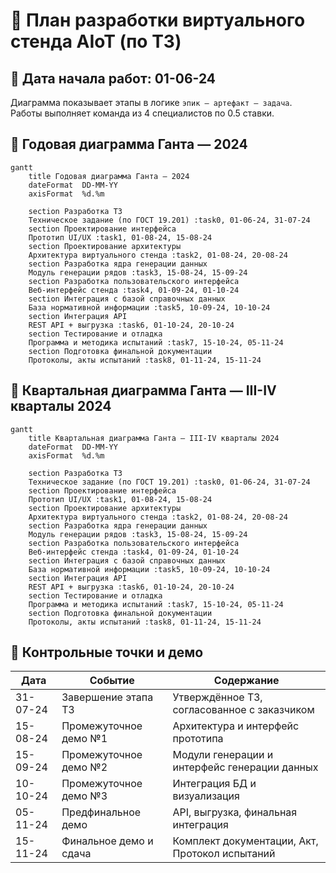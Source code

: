 # 📘 План разработки виртуального стенда AIoT (по ТЗ)

## 🚀 Дата начала работ: **01-06-24**
Диаграмма показывает этапы в логике `эпик – артефакт – задача`. Работы выполняет команда из 4 специалистов по 0.5 ставки.
## 📅 Годовая диаграмма Ганта — 2024

```mermaid
gantt
    title Годовая диаграмма Ганта — 2024
    dateFormat  DD-MM-YY
    axisFormat  %d.%m

    section Разработка ТЗ
    Техническое задание (по ГОСТ 19.201) :task0, 01-06-24, 31-07-24
    section Проектирование интерфейса
    Прототип UI/UX :task1, 01-08-24, 15-08-24
    section Проектирование архитектуры
    Архитектура виртуального стенда :task2, 01-08-24, 20-08-24
    section Разработка ядра генерации данных
    Модуль генерации рядов :task3, 15-08-24, 15-09-24
    section Разработка пользовательского интерфейса
    Веб-интерфейс стенда :task4, 01-09-24, 01-10-24
    section Интеграция с базой справочных данных
    База нормативной информации :task5, 10-09-24, 10-10-24
    section Интеграция API
    REST API + выгрузка :task6, 01-10-24, 20-10-24
    section Тестирование и отладка
    Программа и методика испытаний :task7, 15-10-24, 05-11-24
    section Подготовка финальной документации
    Протоколы, акты испытаний :task8, 01-11-24, 15-11-24
```
## 📅 Квартальная диаграмма Ганта — III-IV кварталы 2024

```mermaid
gantt
    title Квартальная диаграмма Ганта — III-IV кварталы 2024
    dateFormat  DD-MM-YY
    axisFormat  %d.%m

    section Разработка ТЗ
    Техническое задание (по ГОСТ 19.201) :task0, 01-06-24, 31-07-24
    section Проектирование интерфейса
    Прототип UI/UX :task1, 01-08-24, 15-08-24
    section Проектирование архитектуры
    Архитектура виртуального стенда :task2, 01-08-24, 20-08-24
    section Разработка ядра генерации данных
    Модуль генерации рядов :task3, 15-08-24, 15-09-24
    section Разработка пользовательского интерфейса
    Веб-интерфейс стенда :task4, 01-09-24, 01-10-24
    section Интеграция с базой справочных данных
    База нормативной информации :task5, 10-09-24, 10-10-24
    section Интеграция API
    REST API + выгрузка :task6, 01-10-24, 20-10-24
    section Тестирование и отладка
    Программа и методика испытаний :task7, 15-10-24, 05-11-24
    section Подготовка финальной документации
    Протоколы, акты испытаний :task8, 01-11-24, 15-11-24
```

## 🚩 Контрольные точки и демо

| Дата       | Событие                                | Содержание                                     |
|------------|-----------------------------------------|------------------------------------------------|
| 31-07-24   | Завершение этапа ТЗ                     | Утверждённое ТЗ, согласованное с заказчиком    |
| 15-08-24   | Промежуточное демо №1                   | Архитектура и интерфейс прототипа              |
| 15-09-24   | Промежуточное демо №2                   | Модули генерации и интерфейс генерации данных  |
| 10-10-24   | Промежуточное демо №3                   | Интеграция БД и визуализация                   |
| 05-11-24   | Предфинальное демо                      | API, выгрузка, финальная интеграция            |
| 15-11-24   | Финальное демо и сдача                  | Комплект документации, Акт, Протокол испытаний |
